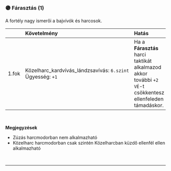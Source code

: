### 🟣 Fárasztás (1)

A fortély nagy ismerői a bajvívók és harcosok.

|       | Követelmény                                                                     | Hatás                                                                                                            |
| :---- | :------------------------------------------------------------------------------ | :--------------------------------------------------------------------------------------------------------------- |
| 1.fok | Közelharc_kardvívás_lándzsavívás:&nbsp;`6.szint`<br />Ügyesség:&nbsp;`+1`<br /> | Ha a **Fárasztás** harci taktikát alkalmazod akkor további `+2 VÉ`-t csökkentesz ellenfeleden támadáskor. <br /> |

<br />

**Megjegyzések**

- Zúzás harcmodorban nem alkalmazható
- Közelharc harcmodorban csak szintén Közelharcban küzdő ellenfél ellen alkalmazható

<br />

---
